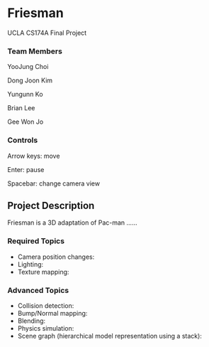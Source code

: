 # Friesman

UCLA CS174A Final Project

### Team Members
YooJung Choi

Dong Joon Kim

Yungunn Ko

Brian Lee

Gee Won Jo

### Controls
Arrow keys: move

Enter: pause

Spacebar: change camera view

## Project Description
Friesman is a 3D adaptation of Pac-man ......
### Required Topics
* Camera position changes:
* Lighting: 
* Texture mapping: 

### Advanced Topics
* Collision detection:
* Bump/Normal mapping:
* Blending:
* Physics simulation: 
* Scene graph (hierarchical model representation using a stack): 